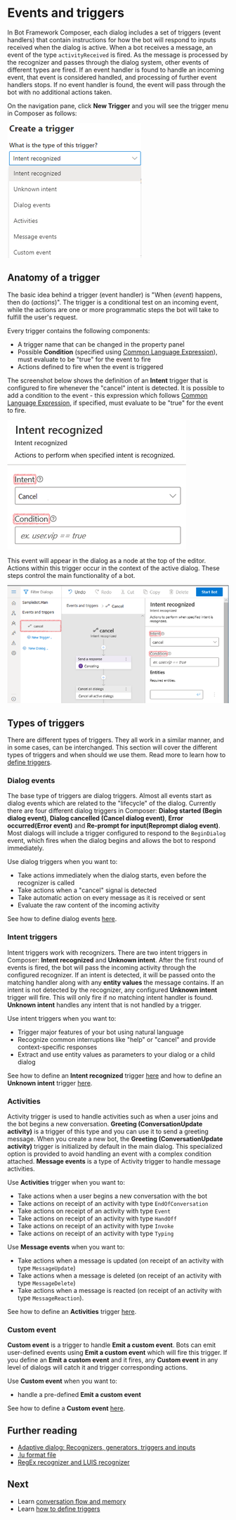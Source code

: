 # Events and triggers
In Bot Framework Composer, each dialog includes a set of triggers (event handlers) that contain instructions for how the bot will respond to inputs received when the dialog is active. When a bot receives a message, an event of the type `activityReceived` is fired. As the message is processed by the recognizer and passes through the dialog system, other events of different types are fired. If an event handler is found to handle an incoming event, that event is considered handled, and processing of further event handlers stops. If no event handler is found, the event will pass through the bot with no additional actions taken. 

On the navigation pane, click **New Trigger** and you will see the trigger menu in Composer as follows: 

![trigger_menu](./media/dialog/trigger_menu.png)

## Anatomy of a trigger
The basic idea behind a trigger (event handler) is "When (_event_) happens, then do (_actions_)". The trigger is a conditional test on an incoming event, while the actions are one or more programmatic steps the bot will take to fulfill the user's request. 

Every trigger contains the following components:
- A trigger name that can be changed in the property panel 
- Possible **Condition** (specified using [Common Language Expression](https://github.com/microsoft/BotBuilder-Samples/tree/master/experimental/common-expression-language)), must evaluate to be "true" for the event to fire
- Actions defined to fire when the event is triggered

The screenshot below shows the definition of an **Intent** trigger that is configured to fire whenever the "cancel" intent is detected. It is possible to add a condition to the event - this expression which follows [Common Language Expression](https://github.com/microsoft/BotBuilder-Samples/tree/master/experimental/common-expression-language), if specified, must evaluate to be "true" for the event to fire. 

![anatomy_trigger](./media/events_triggers/anatomy_trigger.png)

This event will appear in the dialog as a node at the top of the editor. Actions within this trigger occur in the context of the active dialog. These steps control the main functionality of a bot.

![cancel_trigger](./media/events_triggers/cancel_trigger.png)

## Types of triggers 
There are different types of triggers. They all work in a similar manner, and in some cases, can be interchanged. This section will cover the different types of triggers and when should we use them. Read more to learn how to [define triggers](how-to-define-triggers.md). 

### Dialog events  
The base type of triggers are dialog triggers. Almost all events start as dialog events which are related to the "lifecycle" of the dialog. Currently there are four different dialog triggers in Composer: **Dialog started (Begin dialog event)**, **Dialog cancelled (Cancel dialog event)**, **Error occurred(Error event)** and **Re-prompt for input(Reprompt dialog event)**. Most dialogs will include a trigger configured to respond to the `BeginDialog` event, which fires when the dialog begins and allows the bot to respond immediately. 

Use dialog triggers when you want to:
- Take actions immediately when the dialog starts, even before the recognizer is called
- Take actions when a "cancel" signal is detected
- Take automatic action on every message as it is received or sent
- Evaluate the raw content of the incoming activity

See how to define dialog events [here](how-to-define-triggers.md#dialog-events).

### Intent triggers  
Intent triggers work with recognizers. There are two intent triggers in Composer: **Intent recognized** and **Unknown intent**. After the first round of events is fired, the bot will pass the incoming activity through the configured recognizer. If an intent is detected, it will be passed onto the matching handler along with any **entity values** the message contains. If an intent is not detected by the recognizer, any configured **Unknown intent** trigger will fire. This will only fire if no matching intent handler is found. **Unknown intent** handles any intent that is not handled by a trigger. 

Use intent triggers when you want to:
- Trigger major features of your bot using natural language
- Recognize common interruptions like "help" or "cancel" and provide context-specific responses
- Extract and use entity values as parameters to your dialog or a child dialog

See how to define an **Intent recognized** trigger [here](how-to-define-triggers.md#intent-recognized) and how to define an **Unknown intent** trigger [here](how-to-define-triggers.md#unknown-intent). 

### Activities 
Activity trigger is used to handle activities such as when a user joins and the bot begins a new conversation. **Greeting (ConversationUpdate activity)** is a trigger of this type and you can use it to send a greeting message. When you create a new bot, the **Greeting (ConversationUpdate activity)** trigger is initialized by default in the main dialog. This specialized option is provided to avoid handling an event with a complex condition attached. **Message events** is a type of Activity trigger to handle message activities. 

Use **Activities** trigger when you want to: 
- Take actions when a user begins a new conversation with the bot
- Take actions on receipt of an activity with type `EndOfConversation`
- Take actions on receipt of an activity with type `Event`
- Take actions on receipt of an activity with type `HandOff`
- Take actions on receipt of an activity with type `Invoke`
- Take actions on receipt of an activity with type `Typing`

Use **Message events** when you want to:
- Take actions when a message is updated (on receipt of an activity with type `MessageUpdate`)
- Take actions when a message is deleted (on receipt of an activity with type `MessageDelete`)
- Take actions when a message is reacted (on receipt of an activity with type `MessageReaction`). 

See how to define an **Activities** trigger [here](how-to-define-triggers.md#activities). 

### Custom event
**Custom event** is a trigger to handle **Emit a custom event**. Bots can emit user-defined events using **Emit a custom event** which will fire this trigger. If you define an **Emit a custom event** and it fires, any **Custom event** in any level of dialogs will catch it and trigger corresponding actions. 

Use **Custom event** when you want to:
- handle a pre-defined **Emit a custom event**

See how to define a **Custom event** [here](how-to-define-triggers.md#custom-event).

## Further reading
- [Adaptive dialog: Recognizers, generators, triggers and inputs](https://github.com/microsoft/BotBuilder-Samples/blob/master/experimental/adaptive-dialog/docs/recognizers-rules-steps-reference.md#Rules)
- [.lu format file](https://github.com/microsoft/botbuilder-tools/blob/master/packages/Ludown/docs/lu-file-format.md)
- [RegEx recognizer and LUIS recognizer](https://github.com/microsoft/BotBuilder-Samples/blob/master/experimental/adaptive-dialog/docs/recognizers-rules-steps-reference.md#regex-recognizer)

## Next 
- Learn [conversation flow and memory](./concept-memory.md)
- Learn [how to define triggers](how-to-define-triggers.md)
